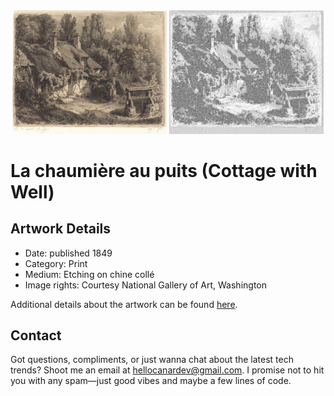 <html>

<div align="center">
    <img width="49%" src="artwork.jpg" alt="artwork"/>
    <img width="49%" src="ascii_artwork.jpg" alt="artwork ASCII"/>
</div>

# La chaumière au puits (Cottage with Well)

## Artwork Details

- Date: published 1849
- Category: Print
- Medium: Etching on chine collé
- Image rights: Courtesy National Gallery of Art, Washington

Additional details about the artwork can be found [here](https://www.artsy.net/artwork/eugene-blery-la-chaumiere-au-puits-cottage-with-well).

## Contact

Got questions, compliments, or just wanna chat about the latest tech trends? Shoot me an email
at [hellocanardev@gmail.com](mailto:hellocanardev@gmail.com). I promise not to hit you with any spam—just good vibes and
maybe a few lines of code.

</html>
